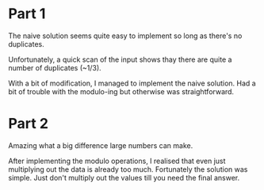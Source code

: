 # Part 1

The naive solution seems quite easy to implement so long as there's no duplicates.

Unfortunately, a quick scan of the input shows thay there are quite a number of duplicates (~1/3).

With a bit of modification, I managed to implement the naive solution.
Had a bit of trouble with the modulo-ing but otherwise was straightforward.

# Part 2

Amazing what a big difference large numbers can make.

After implementing the modulo operations, I realised that even just multiplying out the data is already too much.
Fortunately the solution was simple.
Just don't multiply out the values till you need the final answer.